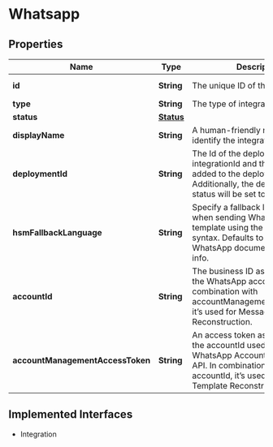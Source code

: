 

# Whatsapp

## Properties

Name | Type | Description | Notes
------------ | ------------- | ------------- | -------------
**id** | **String** | The unique ID of the integration. |  [optional] [readonly]
**type** | **String** | The type of integration. | 
**status** | [**Status**](Status.md) |  |  [optional]
**displayName** | **String** | A human-friendly name used to identify the integration. |  [optional]
**deploymentId** | **String** | The Id of the deployment. The integrationId and the appId will be added to the deployment. Additionally, the deployment’s status will be set to integrated. | 
**hsmFallbackLanguage** | **String** | Specify a fallback language to use when sending WhatsApp message template using the short hand syntax. Defaults to en_US. See WhatsApp documentation for more info. |  [optional]
**accountId** | **String** | The business ID associated with the WhatsApp account. In combination with accountManagementAccessToken, it’s used for Message Template Reconstruction. |  [optional]
**accountManagementAccessToken** | **String** | An access token associated with the accountId used to query the WhatsApp Account Management API. In combination with accountId, it’s used for Message Template Reconstruction. |  [optional]


## Implemented Interfaces

* Integration


